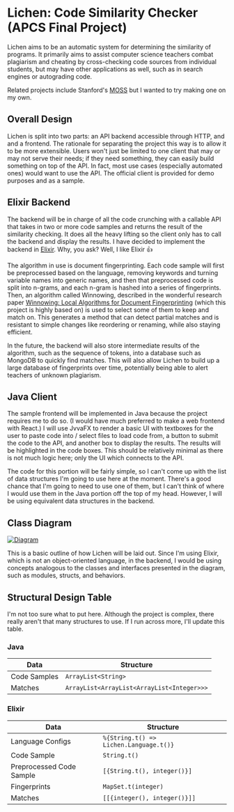 # Lichen: Code Similarity Checker (APCS Final Project)

Lichen aims to be an automatic system for determining the similarity of programs. It primarily aims to assist computer science teachers combat plagiarism and cheating by cross-checking code sources from individual students, but may have other applications as well, such as in search engines or autograding code.

Related projects include Stanford's [MOSS](http://moss.stanford.edu/) but I wanted to try making one on my own.


## Overall Design

Lichen is split into two parts: an API backend accessible through HTTP, and and a frontend. The rationale for separating the project this way is to allow it to be more extensible. Users won't just be limited to one client that may or may not serve their needs; if they need something, they can easily build something on top of the API. In fact, most use cases (especially automated ones) would want to use the API. The official client is provided for demo purposes and as a sample.


## Elixir Backend

The backend will be in charge of all the code crunching with a callable API that takes in two or more code samples and returns the result of the similarity checking. It does all the heavy lifting so the client only has to call the backend and display the results. I have decided to implement the backend in [Elixir](https://elixir-lang.org/). Why, you ask? Well, I like Elixir 👍

The algorithm in use is document fingerprinting. Each code sample will first be preprocessed based on the language, removing keywords and turning variable names into generic names, and then that preprocessed code is split into n-grams, and each n-gram is hashed into a series of fingerprints. Then, an algorithm called Winnowing, described in the wonderful research paper [Winnowing: Local Algorithms for Document Fingerprinting](https://theory.stanford.edu/~aiken/publications/papers/sigmod03.pdf) (which this project is highly based on) is used to select some of them to keep and match on. This generates a method that can detect partial matches and is resistant to simple changes like reordering or renaming, while also staying efficient.

In the future, the backend will also store intermediate results of the algorithm, such as the sequence of tokens, into a database such as MongoDB to quickly find matches. This will also allow Lichen to build up a large database of fingerprints over time, potentially being able to alert teachers of unknown plagiarism.


## Java Client

The sample frontend will be implemented in Java because the project requires me to do so. (I would have much preferred to make a web frontend with React.) I will use JvvaFX to render a basic UI with textboxes for the user to paste code into / select files to load code from, a button to submit the code to the API, and another box to display the results. The results will be highlighted in the code boxes. This should be relatively minimal as there is not much logic here; only the UI which connects to the API.

The code for this portion will be fairly simple, so I can't come up with the list of data structures I'm going to use here at the moment. There's a good chance that I'm going to need to use one of them, but I can't think of where I would use them in the Java portion off the top of my head. However, I will be using equivalent data structures in the backend.


## Class Diagram

[![Diagram](http://www.plantuml.com/plantuml/proxy?cache=no&fmt=svg&src=https://raw.githubusercontent.com/oliver-ni/lichen/master/diagram.iuml)](http://www.plantuml.com/plantuml/proxy?cache=no&fmt=svg&src=https://raw.githubusercontent.com/oliver-ni/lichen/master/diagram.iuml)

This is a basic outline of how Lichen will be laid out. Since I'm using Elixir, which is not an object-oriented language, in the backend, I would be using concepts analogous to the classes and interfaces presented in the diagram, such as modules, structs, and behaviors.


## Structural Design Table

I'm not too sure what to put here. Although the project is complex, there really aren't that many structures to use. If I run across more, I'll update this table.


### Java

| Data         | Structure                                  |
| ------------ | ------------------------------------------ |
| Code Samples | `ArrayList<String>`                        |
| Matches      | `ArrayList<ArrayList<ArrayList<Integer>>>` |


### Elixir

| Data                     | Structure                              |
| ------------------------ | -------------------------------------- |
| Language Configs         | `%{String.t() => Lichen.Language.t()}` |
| Code Sample              | `String.t()`                           |
| Preprocessed Code Sample | `[{String.t(), integer()}]`            |
| Fingerprints             | `MapSet.t(integer)`                    |
| Matches                  | `[[{integer(), integer()}]]`           |


